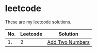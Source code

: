 # leetcode
These are my leetcode solutions.

| No. | Leetcode | Solution
| ----| -------- | -----
| 1.  |  2  | [Add Two Numbers](add-two-numbers/index.js)
